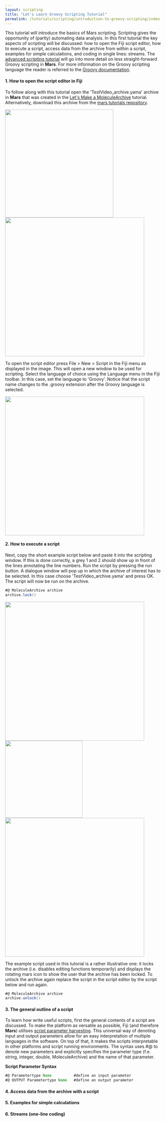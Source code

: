 ```yaml
---
layout: scripting
title: "Let's Learn Groovy Scripting Tutorial"
permalink: /tutorials/scripting/introduction-to-groovy-scripting/index.html
---
```


This tutorial will introduce the basics of Mars scripting. Scripting gives the opportunity of (partly) automating data analysis. In this first tutorial the key aspects of scripting will be discussed: how to open the Fiji script editor, how to execute a script, access data from the archive from within a script, examples for simple calculations, and coding in single lines: streams. The [advanced scripting tutorial](https://duderstadt-lab.github.io/mars-docs/tutorials/scripting/advanced-groovy-scripting/) will go into more detail on less straight-forward Groovy scripting in **Mars**. For more information on the Groovy scripting language the reader is referred to the [Groovy documentation](https://groovy-lang.org/learn.html).


#### 1. How to open the script editor in Fiji
To follow along with this tutorial open the 'TestVideo_archive.yama' archive in **Mars** that was created in the [Let's Make a MoleculeArchive](https://duderstadt-lab.github.io/mars-docs/tutorials/workingwithmars/create-a-Molecule-Archive/) tutorial. Alternatively, download this archive from the [mars tutorials repository](https://github.com/duderstadt-lab/mars-tutorials/tree/master/Tutorial_files).

<img src='{{site.baseurl}}/tutorials/img/intro-groovy/img1.png' width='350' />
<img src='{{site.baseurl}}/tutorials/img/intro-groovy/img2.png' width='450' />

To open the script editor press File > New > Script in the Fiji menu as displayed in the image. This will open a new window to be used for scripting. Select the language of choice using the Language menu in the Fiji toolbar. In this case, set the language to 'Groovy'. Notice that the script name changes to the .groovy extension after the Groovy language is selected.

<img src='{{site.baseurl}}/tutorials/img/intro-groovy/img3.png' width='450' />

#### 2. How to execute a script
Next, copy the short example script below and paste it into the scripting window. If this is done correctly, a grey 1 and 2 should show up in front of the lines annotating the line numbers. Run the script by pressing the run button. A dialogue window will pop up in which the archive of interest has to be selected. In this case choose 'TestVideo_archive.yama' and press OK. The script will now be run on the archive.

```Groovy
#@ MoleculeArchive archive
archive.lock()
```
<img src='{{site.baseurl}}/tutorials/img/intro-groovy/img4.png' width='450' />
<img src='{{site.baseurl}}/tutorials/img/intro-groovy/img5.png' width='250' />
<img src='{{site.baseurl}}/tutorials/img/intro-groovy/img6.png' width='450' />

The example script used in this tutorial is a rather illustrative one: it locks the archive (i.e. disables editing functions temporarily) and displays the rotating mars icon to show the user that the archive has been locked. To unlock the archive again replace the script in the script editor by the script below and run again.

```groovy
#@ MoleculeArchive archive
archive.unlock()
```

#### 3. The general outline of a script 
To learn how write useful scripts, first the general contents of a script are discussed. To make the platform as versatile as possible, Fiji (and therefore **Mars**) utilises [script parameter harvesting](https://imagej.net/Script_Parameters). This universal way of denoting input and output parameters allow for an easy interpretation of multiple languages in the software. On top of that, it makes the scripts interpretable in other platforms and script running environments. The syntax uses #@ to denote new parameters and explicitly specifies the parameter type (f.e. string, integer, double, MoleculeArchive) and the name of that parameter.

**Script Parameter Syntax**  
```groovy
#@ Parametertype Name          #define an input parameter
#@ OUTPUT Parametertype Name   #define an output parameter
```


#### 4. Access data from the archive with a script




#### 5. Examples for simple calculations


#### 6. Streams (one-line coding)
